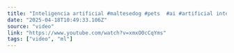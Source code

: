```yaml
---
title: "Inteligencia artificial #maltesedog #pets  #ai #artificial intelligence"
date: "2025-04-18T10:49:33.106Z"
source: "video"
link: "https://www.youtube.com/watch?v=xmxO0cCqYms"
tags: ["video", "ml"]
---
```




